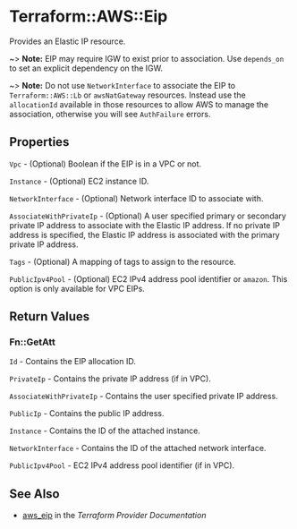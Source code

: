 # Terraform::AWS::Eip

Provides an Elastic IP resource.

~> **Note:** EIP may require IGW to exist prior to association. Use `depends_on` to set an explicit dependency on the IGW.

~> **Note:** Do not use `NetworkInterface` to associate the EIP to `Terraform::AWS::Lb` or `awsNatGateway` resources. Instead use the `allocationId` available in those resources to allow AWS to manage the association, otherwise you will see `AuthFailure` errors.

## Properties

`Vpc` - (Optional) Boolean if the EIP is in a VPC or not.

`Instance` - (Optional) EC2 instance ID.

`NetworkInterface` - (Optional) Network interface ID to associate with.

`AssociateWithPrivateIp` - (Optional) A user specified primary or secondary private IP address to associate with the Elastic IP address. If no private IP address is specified, the Elastic IP address is associated with the primary private IP address.

`Tags` - (Optional) A mapping of tags to assign to the resource.

`PublicIpv4Pool` - (Optional) EC2 IPv4 address pool identifier or `amazon`. This option is only available for VPC EIPs.


## Return Values

### Fn::GetAtt

`Id` - Contains the EIP allocation ID.

`PrivateIp` - Contains the private IP address (if in VPC).

`AssociateWithPrivateIp` - Contains the user specified private IP address.

`PublicIp` - Contains the public IP address.

`Instance` - Contains the ID of the attached instance.

`NetworkInterface` - Contains the ID of the attached network interface.

`PublicIpv4Pool` - EC2 IPv4 address pool identifier (if in VPC).

## See Also

* [aws_eip](https://www.terraform.io/docs/providers/aws/r/eip.html) in the _Terraform Provider Documentation_